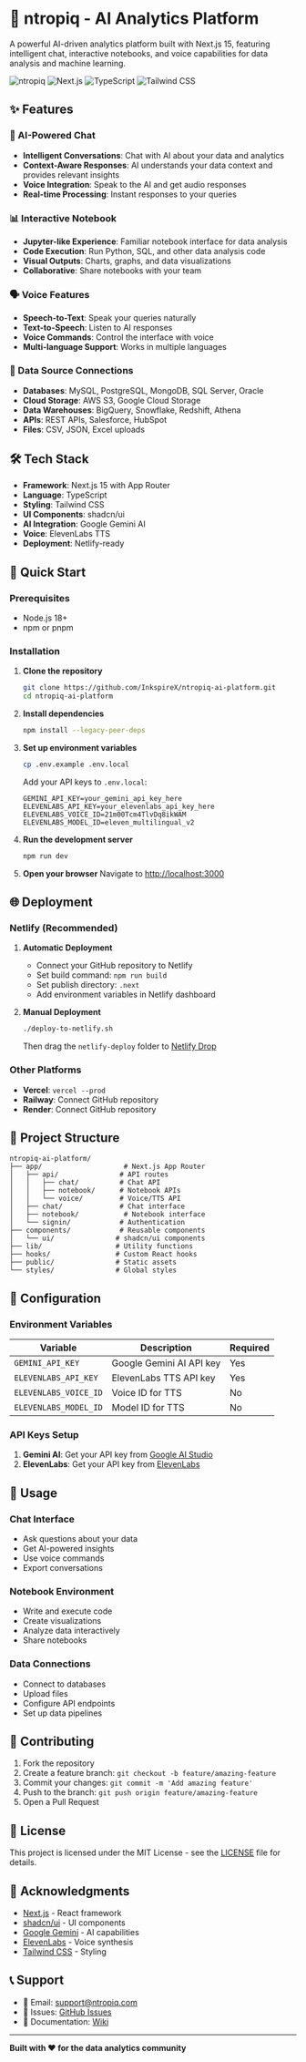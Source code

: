# 🚀 ntropiq - AI Analytics Platform

A powerful AI-driven analytics platform built with Next.js 15, featuring intelligent chat, interactive notebooks, and voice capabilities for data analysis and machine learning.

![ntropiq](https://img.shields.io/badge/ntropiq-AI%20Analytics-blue)
![Next.js](https://img.shields.io/badge/Next.js-15-black)
![TypeScript](https://img.shields.io/badge/TypeScript-5-blue)
![Tailwind CSS](https://img.shields.io/badge/Tailwind-CSS-38B2AC)

## ✨ Features

### 🤖 AI-Powered Chat
- **Intelligent Conversations**: Chat with AI about your data and analytics
- **Context-Aware Responses**: AI understands your data context and provides relevant insights
- **Voice Integration**: Speak to the AI and get audio responses
- **Real-time Processing**: Instant responses to your queries

### 📊 Interactive Notebook
- **Jupyter-like Experience**: Familiar notebook interface for data analysis
- **Code Execution**: Run Python, SQL, and other data analysis code
- **Visual Outputs**: Charts, graphs, and data visualizations
- **Collaborative**: Share notebooks with your team

### 🗣️ Voice Features
- **Speech-to-Text**: Speak your queries naturally
- **Text-to-Speech**: Listen to AI responses
- **Voice Commands**: Control the interface with voice
- **Multi-language Support**: Works in multiple languages

### 🔗 Data Source Connections
- **Databases**: MySQL, PostgreSQL, MongoDB, SQL Server, Oracle
- **Cloud Storage**: AWS S3, Google Cloud Storage
- **Data Warehouses**: BigQuery, Snowflake, Redshift, Athena
- **APIs**: REST APIs, Salesforce, HubSpot
- **Files**: CSV, JSON, Excel uploads

## 🛠️ Tech Stack

- **Framework**: Next.js 15 with App Router
- **Language**: TypeScript
- **Styling**: Tailwind CSS
- **UI Components**: shadcn/ui
- **AI Integration**: Google Gemini AI
- **Voice**: ElevenLabs TTS
- **Deployment**: Netlify-ready

## 🚀 Quick Start

### Prerequisites
- Node.js 18+ 
- npm or pnpm

### Installation

1. **Clone the repository**
   ```bash
   git clone https://github.com/InkspireX/ntropiq-ai-platform.git
   cd ntropiq-ai-platform
   ```

2. **Install dependencies**
   ```bash
   npm install --legacy-peer-deps
   ```

3. **Set up environment variables**
   ```bash
   cp .env.example .env.local
   ```
   
   Add your API keys to `.env.local`:
   ```
   GEMINI_API_KEY=your_gemini_api_key_here
   ELEVENLABS_API_KEY=your_elevenlabs_api_key_here
   ELEVENLABS_VOICE_ID=21m00Tcm4TlvDq8ikWAM
   ELEVENLABS_MODEL_ID=eleven_multilingual_v2
   ```

4. **Run the development server**
   ```bash
   npm run dev
   ```

5. **Open your browser**
   Navigate to [http://localhost:3000](http://localhost:3000)

## 🌐 Deployment

### Netlify (Recommended)

1. **Automatic Deployment**
   - Connect your GitHub repository to Netlify
   - Set build command: `npm run build`
   - Set publish directory: `.next`
   - Add environment variables in Netlify dashboard

2. **Manual Deployment**
   ```bash
   ./deploy-to-netlify.sh
   ```
   Then drag the `netlify-deploy` folder to [Netlify Drop](https://app.netlify.com/drop)

### Other Platforms
- **Vercel**: `vercel --prod`
- **Railway**: Connect GitHub repository
- **Render**: Connect GitHub repository

## 📁 Project Structure

```
ntropiq-ai-platform/
├── app/                    # Next.js App Router
│   ├── api/               # API routes
│   │   ├── chat/          # Chat API
│   │   ├── notebook/      # Notebook APIs
│   │   └── voice/         # Voice/TTS API
│   ├── chat/              # Chat interface
│   ├── notebook/           # Notebook interface
│   └── signin/            # Authentication
├── components/            # Reusable components
│   └── ui/               # shadcn/ui components
├── lib/                  # Utility functions
├── hooks/                # Custom React hooks
├── public/               # Static assets
└── styles/               # Global styles
```

## 🔧 Configuration

### Environment Variables

| Variable | Description | Required |
|----------|-------------|----------|
| `GEMINI_API_KEY` | Google Gemini AI API key | Yes |
| `ELEVENLABS_API_KEY` | ElevenLabs TTS API key | Yes |
| `ELEVENLABS_VOICE_ID` | Voice ID for TTS | No |
| `ELEVENLABS_MODEL_ID` | Model ID for TTS | No |

### API Keys Setup

1. **Gemini AI**: Get your API key from [Google AI Studio](https://aistudio.google.com/)
2. **ElevenLabs**: Get your API key from [ElevenLabs](https://elevenlabs.io/)

## 🎯 Usage

### Chat Interface
- Ask questions about your data
- Get AI-powered insights
- Use voice commands
- Export conversations

### Notebook Environment
- Write and execute code
- Create visualizations
- Analyze data interactively
- Share notebooks

### Data Connections
- Connect to databases
- Upload files
- Configure API endpoints
- Set up data pipelines

## 🤝 Contributing

1. Fork the repository
2. Create a feature branch: `git checkout -b feature/amazing-feature`
3. Commit your changes: `git commit -m 'Add amazing feature'`
4. Push to the branch: `git push origin feature/amazing-feature`
5. Open a Pull Request

## 📄 License

This project is licensed under the MIT License - see the [LICENSE](LICENSE) file for details.

## 🙏 Acknowledgments

- [Next.js](https://nextjs.org/) - React framework
- [shadcn/ui](https://ui.shadcn.com/) - UI components
- [Google Gemini](https://ai.google.dev/) - AI capabilities
- [ElevenLabs](https://elevenlabs.io/) - Voice synthesis
- [Tailwind CSS](https://tailwindcss.com/) - Styling

## 📞 Support

- 📧 Email: support@ntropiq.com
- 🐛 Issues: [GitHub Issues](https://github.com/InkspireX/ntropiq-ai-platform/issues)
- 📖 Documentation: [Wiki](https://github.com/InkspireX/ntropiq-ai-platform/wiki)

---

**Built with ❤️ for the data analytics community**

